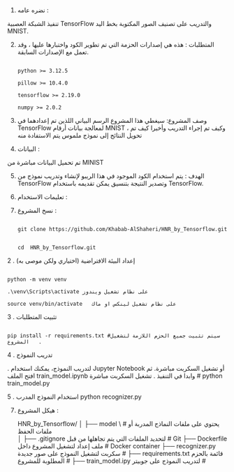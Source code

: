 

1.	نضره عامه :  

تنفيذ الشبكة العصبية TensorFlow والتدريب على تصنيف الصور المكتوبة بخط اليد MNIST.

2.	المتطلبات :
هذه هي إصدارات الحزمة التي تم تطوير الكود واختبارها عليها ، وقد تعمل مع الإصدارات السابقة.

                                                                                                                  python >= 3.12.5
                                                                                                                  pillow >= 10.4.0
                                                                                                                  tensorflow >= 2.19.0
                                                                                                                  numpy >= 2.0.2

3.	وصف المشروع:
سيغطي هذا المشروع الرسم البياني اللذين تم إعدادهما في TensorFlow لمعالجة بيانات أرقام MNIST ، وكيف تم إجراء التدريب وأخيرا كيف تم تحويل النتائج إلى نموذج ملموس يتم الاستفادة منه

4.	البيانات :

تم تحميل البيانات مباشرة من  MINIST 

5.	الهدف :
يتم استخدام الكود الموجود في هذا الريبو لإنشاء وتدريب نموذج من TensorFlow وتصدير النتيجة بتنسيق يمكن تقديمه باستخدام  TensorFlow.

6.	تعليمات الاستخدام :

1.	نسخ المشروع :

                                                                                                         git clone https://github.com/Khabab-AlShaheri/HNR_by_Tensorflow.git

                                                                                                         cd  HNR_by_Tensorflow.git
2 . إعداد البيئة الافتراضية (اختياري ولكن موصى به)


                                                                                                           python -m venv venv
                                                                                                          .\venv\Scripts\activate على نظام تشغيل ويندوز  
                                                                                                           source venv/bin/activate   على نظام تشغيل لينكس او ماك

3 . تثبيت المتطلبات

                                                                                                          pip install -r requirements.txt سيتم تثبيت جميع الحزم اللازمة لتشغيل#  المشروع   .  

 4 . تدريب النموذج   

. لتدريب النموذج، يمكنك استخدام Jupyter Notebook أو تشغيل السكربت مباشرة.
ثم افتح الملف  train_model.ipynb   وابدا في التنفيذ .
 تشغيل السكربت مباشرة #  python train_model.py

5 . استخدام النموذج المدرب
                                                                                                                                                          python recognizer.py 


7.	هيكل المشروع :

     HNR_by_Tensorflow/
│
 ├──  model \ # يحتوي على ملفات النماذج المدربة أو ملفات الحفظ  
│
  ├── .gitignore     لتحديد الملفات التي يتم تجاهلها من قبل # Git
   ├── Dockerfile    ملف إعداد لتشغيل المشروع داخل  # Docker container
   ├── recognizer.py           سكربت لتشغيل النموذج على صور جديدة # 
  ├── requirements.txt      قائمة بالحزم المطلوبة للمشروع # 
      ├── train_model.ipy         لتدريب النموذج على جوبيتر  # 







	

